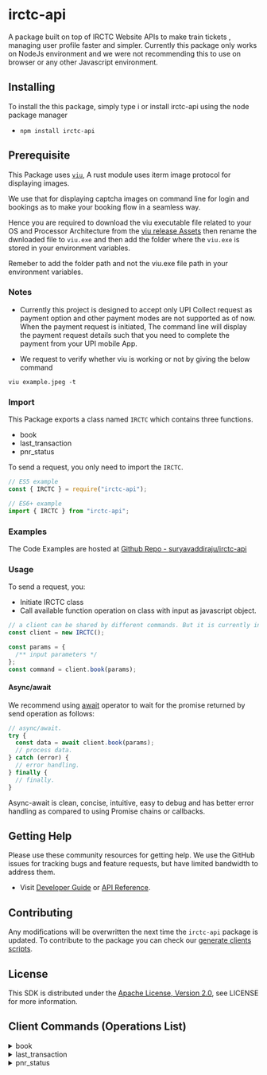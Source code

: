 # irctc-api
A package built on top of IRCTC Website APIs to make train tickets , managing user profile faster and simpler. Currently this package only works on NodeJs environment and we were not recommending this to use on browser or any other Javascript environment.

## Installing

To install the this package, simply type i or install irctc-api using the node package manager

- `npm install irctc-api`

## Prerequisite

This Package uses [`viu`](https://github.com/atanunq/viu), A rust module uses iterm image protocol for displaying images.

We use that for displaying captcha images on command line for login and bookings as to make your booking flow in a seamless way.

Hence you are required to download the viu executable file related to your OS and Processor Architecture from the [viu release Assets](https://github.com/atanunq/viu/releases/latest) then rename the dwnloaded file to `viu.exe` and then add the folder where the `viu.exe` is stored in your environment variables.

Remeber to add the folder path and not the viu.exe file path in your environment variables.


### Notes

- Currently this project is designed to accept only UPI Collect request as payment option and other payment modes are not supported as of now. When the payment request is initiated, The command line will display the payment request details such that you need to complete the payment from your UPI mobile App.

- We request to verify whether viu is working or not by giving the below command

```console
viu example.jpeg -t
```

### Import

This Package exports a class named `IRCTC` which contains three functions.

- book
- last_transaction
- pnr_status

To send a request, you only need to import the `IRCTC`.

```js
// ES5 example
const { IRCTC } = require("irctc-api");
```

```ts
// ES6+ example
import { IRCTC } from "irctc-api";
```
### Examples

The Code Examples are hosted at [Github Repo - suryavaddiraju/irctc-api](https://github.com/suryavaddiraju/irctc-api/tree/main/examples)

### Usage

To send a request, you:

- Initiate IRCTC class
- Call available function operation on class with input as javascript object.

```js
// a client can be shared by different commands. But it is currently in development untill then use client seperately.
const client = new IRCTC();

const params = {
  /** input parameters */
};
const command = client.book(params);
```

#### Async/await

We recommend using [await](https://developer.mozilla.org/en-US/docs/Web/JavaScript/Reference/Operators/await)
operator to wait for the promise returned by send operation as follows:

```js
// async/await.
try {
  const data = await client.book(params);
  // process data.
} catch (error) {
  // error handling.
} finally {
  // finally.
}
```

Async-await is clean, concise, intuitive, easy to debug and has better error handling
as compared to using Promise chains or callbacks.

## Getting Help

Please use these community resources for getting help.
We use the GitHub issues for tracking bugs and feature requests, but have limited bandwidth to address them.

- Visit [Developer Guide](https://example.com/developer_guide.html) or [API Reference](https://example.com/api_reference.html).

## Contributing

Any modifications will be overwritten the next time the `irctc-api` package is updated. To contribute to the package you can check our [generate clients scripts](https://example.com/generate-clients.html).

## License

This SDK is distributed under the
[Apache License, Version 2.0](http://www.apache.org/licenses/LICENSE-2.0),
see LICENSE for more information.

## Client Commands (Operations List)

<details>
<summary>
book
</summary>

[Command API Reference](https://example.com/api_reference.html#book) / [Input](https://example.com/api_reference.html#book_input) / [Output](https://example.com/api_reference.html#book_output)

</details>
<details>
<summary>
last_transaction
</summary>

[Command API Reference](https://example.com/api_reference.html#last_transaction) / [Input](https://example.com/api_reference.html#last_transaction_input) / [Output](https://example.com/api_reference.html#last_transaction_output)

</details>
<details>
<summary>
pnr_status
</summary>

[Command API Reference](https://example.com/api_reference.html#pnr_status) / [Input](https://example.com/api_reference.html#pnr_status_input) / [Output](https://example.com/api_reference.html#pnr_status_output)

</details>
